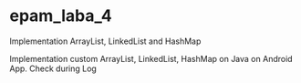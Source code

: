 # epam_laba_4
Implementation ArrayList, LinkedList and HashMap

Implementation custom ArrayList, LinkedList, HashMap on Java on Android App. Check during Log
